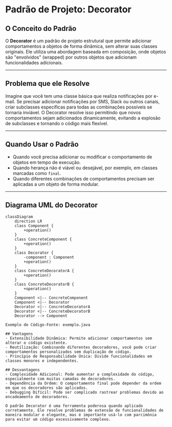 # Padrão de Projeto: Decorator

## O Conceito do Padrão
O **Decorator** é um padrão de projeto estrutural que permite adicionar comportamentos a objetos de forma dinâmica, sem alterar suas classes originais. Ele utiliza uma abordagem baseada em composição, onde objetos são "envolvidos" (wrapped) por outros objetos que adicionam funcionalidades adicionais.

---

## Problema que ele Resolve
Imagine que você tem uma classe básica que realiza notificações por e-mail. Se precisar adicionar notificações por SMS, Slack ou outros canais, criar subclasses específicas para todas as combinações possíveis se tornaria inviável. O Decorator resolve isso permitindo que novos comportamentos sejam adicionados dinamicamente, evitando a explosão de subclasses e tornando o código mais flexível.

---

## Quando Usar o Padrão
- Quando você precisa adicionar ou modificar o comportamento de objetos em tempo de execução.
- Quando herança não é viável ou desejável, por exemplo, em classes marcadas como `final`.
- Quando diferentes combinações de comportamentos precisam ser aplicadas a um objeto de forma modular.

---

## Diagrama UML do Decorator

```
classDiagram
    direction LR
    class Component {
        +operation()
    }
    class ConcreteComponent {
        +operation()
    }
    class Decorator {
        -component : Component
        +operation()
    }
    class ConcreteDecoratorA {
        +operation()
    }
    class ConcreteDecoratorB {
        +operation()
    }
    Component <|-- ConcreteComponent
    Component <|-- Decorator
    Decorator <|-- ConcreteDecoratorA
    Decorator <|-- ConcreteDecoratorB
    Decorator --> Component

Exemplo de Código-Fonte: exemplo.java

## Vantagens
- Extensibilidade Dinâmica: Permite adicionar comportamentos sem alterar o código existente.
- Reutilização: Combinando diferentes decoradores, você pode criar comportamentos personalizados sem duplicação de código.
- Princípio de Responsabilidade Única: Divide funcionalidades em classes menores e independentes.

## Desvantagens
- Complexidade Adicional: Pode aumentar a complexidade do código, especialmente com muitas camadas de decoradores.
- Dependência da Ordem: O comportamento final pode depender da ordem em que os decoradores são aplicados.
- Debugging Difícil: Pode ser complicado rastrear problemas devido ao encadeamento de decoradores.

O padrão Decorator é uma ferramenta poderosa quando aplicado corretamente. Ele resolve problemas de extensão de funcionalidades de maneira modular e elegante, mas é importante usá-lo com parcimônia para evitar um código excessivamente complexo.
